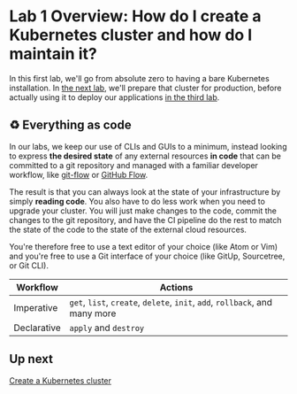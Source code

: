 # Lab 1 Overview: How do I create a Kubernetes cluster and how do I maintain it?

In this first lab, we'll go from absolute zero to having a bare Kubernetes installation. In [the next lab](/labs/lab2/overview.md), we'll prepare that cluster for production, before actually using it to deploy our applications [in the third lab](/labs/lab3/overview.md).

## ♻️ Everything as code

In our labs, we keep our use of CLIs and GUIs to a minimum, instead looking to express **the desired state** of any external resources **in code** that can be committed to a git repository and managed with a familiar developer workflow, like [git-flow](/) or [GitHub Flow](/).

The result is that you can always look at the state of your infrastructure by simply **reading code**. You also have to do less work when you need to upgrade your cluster. You will just make changes to the code, commit the changes to the git repository, and have the CI pipeline do the rest to match the state of the code to the state of the external cloud resources.

You're therefore free to use a text editor of your choice (like Atom or Vim) and you're free to use a Git interface of your choice (like GitUp, Sourcetree, or Git CLI).

| Workflow | Actions |
| --- | --- |
| Imperative | `get`, `list`, `create`, `delete`, `init`, `add`, `rollback`, and many more |
| Declarative | `apply` and `destroy` |

## Up next

[Create a Kubernetes cluster](/)

